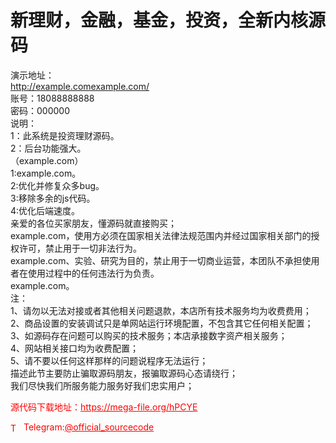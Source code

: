 # 新理财，金融，基金，投资，全新内核源码

演示地址：<br>http://example.comexample.com/<br>账号：18088888888<br>密码：000000<br>说明：<br>1：此系统是投资理财源码。<br>2：后台功能强大。<br>（example.com）<br>1:example.com。<br>2:优化并修复众多bug。<br>3:移除多余的js代码。<br>4:优化后端速度。<br>亲爱的各位买家朋友，懂源码就直接购买；<br>example.com，使用方必须在国家相关法律法规范围内并经过国家相关部门的授权许可，禁止用于一切非法行为。<br>example.com、实验、研究为目的，禁止用于一切商业运营，本团队不承担使用者在使用过程中的任何违法行为负责。<br>example.com。<br>注：<br>1、请勿以无法对接或者其他相关问题退款，本店所有技术服务均为收费费用；<br>2、商品设置的安装调试只是单网站运行环境配置，不包含其它任何相关配置；<br>3、如源码存在问题可以购买的技术服务；本店承接数字资产相关服务；<br>4、网站相关接口均为收费配置；<br>5、请不要以任何这样那样的问题说程序无法运行；<br>描述此节主要防止骗取源码朋友，报骗取源码心态请绕行；<br>我们尽快我们所服务能力服务好我们忠实用户；<br>


<p style="color: red;">源代码下载地址：<a href="https://mega-file.org/hPCYE" style="color: red;">https://mega-file.org/hPCYE</a></p><p style="color: red;"><img src="https://cdn-icons-png.flaticon.com/512/2111/2111646.png" alt="Telegram Icon" style="width: 16px; vertical-align: middle; margin-right: 5px;">Telegram:<a href="https://t.me/official_sourcecode" style="color: red;">@official_sourcecode</a></p>